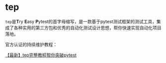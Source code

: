 # tep

`tep`是**T**ry **E**asy **P**ytest的首字母缩写，是一款基于pytest测试框架的测试工具，集成了各种实用的第三方包和优秀的自动化测试设计思想，帮你快速实现自动化项目落地。

官方认证的持续维护教程：

[【最新】tep完整教程帮你突破pytest](https://dongfanger.gitee.io/blog/%E6%B5%8B%E8%AF%95%E5%B7%A5%E5%85%B7/000-%E3%80%90%E6%9C%80%E6%96%B0%E3%80%91tep%E5%AE%8C%E6%95%B4%E6%95%99%E7%A8%8B%E5%B8%AE%E4%BD%A0%E7%AA%81%E7%A0%B4pytest.html)

